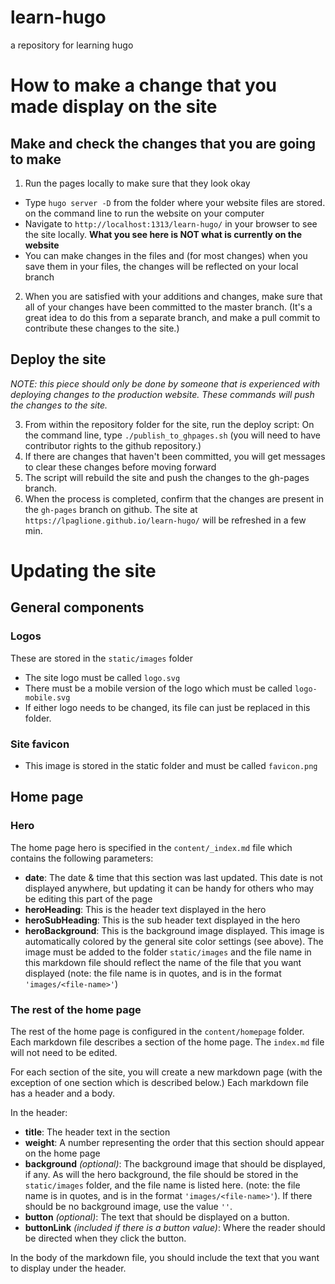 # learn-hugo
a repository for learning hugo

# How to make a change that you made display on the site

## Make and check the changes that you are going to make

1. Run the pages locally to make sure that they look okay 

  * Type `hugo server -D` from the folder where your website files are stored. on the command line to run the website on your computer
  * Navigate to `http://localhost:1313/learn-hugo/` in your browser to see the site locally. **What you see here is NOT what is currently on the website**
  * You can make changes in the files and (for most changes) when you save them in your files, the changes will be reflected on your local branch

2. When you are satisfied with your additions and changes, make sure that all of your changes have been committed to the master branch. (It's a great idea to do this from a separate branch, and make a pull commit to contribute these changes to the site.)

## Deploy the site

_NOTE: this piece should only be done by someone that is experienced with deploying changes to the production website. These commands will push the changes to the site._

3. From within the repository folder for the site, run the deploy script: On the command line, type `./publish_to_ghpages.sh` (you will need to have contributor rights to the github repository.)
4. If there are changes that haven't been committed, you will get messages to clear these changes before moving forward
5. The script will rebuild the site and push the changes to the gh-pages branch.
6. When the process is completed, confirm that the changes are present in the `gh-pages` branch on github. The site at `https://lpaglione.github.io/learn-hugo/` will be refreshed in a few min.

# Updating the site

## General components

### Logos

These are stored in the `static/images` folder

* The site logo must be called `logo.svg`
* There must be a mobile version of the logo which must be called `logo-mobile.svg`
* If either logo needs to be changed, its file can just be replaced in this folder.

### Site favicon

* This image is stored in the static folder and must be called `favicon.png`

## Home page

### Hero

The home page hero is specified in the `content/_index.md` file which contains the following parameters:

* **date**: The date & time that this section was last updated. This date is not displayed anywhere, but updating it can be handy for others who may be editing this part of the page
* **heroHeading**: This is the header text displayed in the hero
* **heroSubHeading**: This is the sub header text displayed in the hero
* **heroBackground**: This is the background image displayed. This image is automatically colored by the general site color settings (see above). The image must be added to the folder `static/images` and the file name in this markdown file should reflect the name of the file that you want displayed (note: the file name is in quotes, and is in the format `'images/<file-name>'`)

### The rest of the home page

The rest of the home page is configured in the `content/homepage` folder. Each markdown file describes a section of the home page. The `index.md` file will not need to be edited.

For each section of the site, you will create a new markdown page (with the exception of one section which is described below.) Each markdown file has a header and a body.

In the header:

* **title**: The header text in the section
* **weight**: A number representing the order that this section should appear on the home page
* **background** _(optional)_: The background image that should be displayed, if any. As will the hero background, the file should be stored in the `static/images` folder, and the file name is listed here.  (note: the file name is in quotes, and is in the format `'images/<file-name>'`). If there should be no background image, use the value `''`.
* **button** _(optional)_: The text that should be displayed on a button.
* **buttonLink** _(included if there is a button value)_: Where the reader should be directed when they click the button.

In the body of the markdown file, you should include the text that you want to display under the header.

